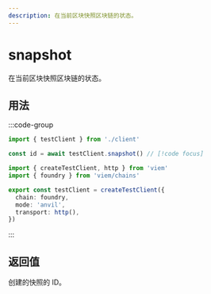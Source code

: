 ```yaml
---
description: 在当前区块快照区块链的状态。
---
```


# snapshot

在当前区块快照区块链的状态。

## 用法

:::code-group

```ts [example.ts]
import { testClient } from './client'

const id = await testClient.snapshot() // [!code focus]
```

```ts [client.ts]
import { createTestClient, http } from 'viem'
import { foundry } from 'viem/chains'

export const testClient = createTestClient({
  chain: foundry,
  mode: 'anvil',
  transport: http(), 
})
```

:::

## 返回值

创建的快照的 ID。